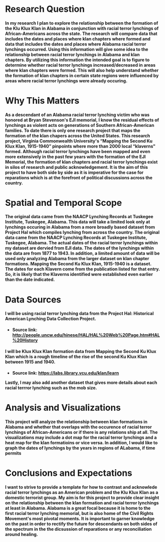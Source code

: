 # <b> Research Question
  
#### In my research I plan to explore the relationship between the formation of the Klu Klux Klan in Alabama in conjunction with racial terror lynchings of African-Americans across the state. The research will compare data that includes the dates and places where klan chapters where formed and data that includes the dates and places where Alabama racial terror lynchings occurred. Using this information will give some idea to the relationship between racial terror lynchings in Alabama and klan chapters. By utilizing this information the intended goal is to figure to determine whether racial terror lynchings increased/decreased in areas where klan chapters were formed. This will also help understand whether the formation of klan chapters in certain state regions were influenced by areas where racial terror lynchings were already occuring.

# <b> Why This Matters
#### As a descendant of an Alabama racial terror lynching victim who was honored at Bryan Stevenson's EJI memorial, I know the residual effects of lynchings as violent acts on generations of Southern African-American families. To date there is only one research project that maps the formation of the klan chapers across the United States. This research project, Virginia Commonwealth University's “Mapping the Second Ku Klux Klan, 1915-1940” pinpoints where more than 2000 local “klaverns" formed. Although racial terror lynchings have been mapped and even more extensively in the past few years with the formation of the EJI Memorial, the formation of klan chapters and racial terror lynchings exist in silos of research and public acknowledgement. It is the aim of this project to have both side by side as it is imperative for the case for reparations which is at the forefront of political discussions across the country.
 
# <b> Spatial and Temporal Scope
#### The original data came from the NAACP Lynching Records at Tuskegee Institute, Tuskegee, Alabama. This data will take a limited look only at lynchings occuring in Alabama from a more broadly based dataset from Project Hal which compiles lynching from across the country.  The original data came from the NAACP Lynching Records at Tuskegee Institute, Tuskegee, Alabama. The actual dates of the racial terror lynchings within my dataset are dervied from EJI data. The dates of the lynchings within the data are from 1877 to 1943. In addition, a limited amount of data will be used only analyzing Alabama from the larger dataset on klan chapter formations. Mapping the Second Ku Klux Klan, 1915-1940 is a dataset. The dates for each Klavern come from the publication listed for that entry. So, it is likely that the Klaverns identified were established even earlier than the date indicated.

# <b> Data Sources
#### I will be using racial terror lynching data from the Project Hal: Historical American Lynching Data Collection Project.
* Source link: http://people.uncw.edu/hinese/HAL/HAL%20Web%20Page.htm#HAL%20History
  
#### I will be Klux Klux Klan formation data from Mapping the Second Ku Klux Klan which is a rough timeline of the rise of the second Ku Klux Klan between 1915 and 1940.
* Source link: https://labs.library.vcu.edu/klan/learn

Lastly, I may also add another dataset that gives more details about each racial terrror lynching such as the mob size.

# <b> Analysis and Visualizations
#### This project will analyze the relationship between klan formations in Alabama and whether that overlaps with the occurence of racial terror lynchings of African-Americans or if there is any relations ship at all. The visualizations may include a dot map for the racial terror lynchings and a heat map for the klan formatioins or vice versa. In addition, I would like to graph the dates of lynchings by the years in regions of ALabama, if time permits
  
# Conclusions and Expectations
#### I want to strive to provide a template for how to contrast and acknowlede racial terror lynchings as an American problem and the Klu Klux Klan as a domestic terrorist group. My aim is for this project to provide clear insight on the relationship between the klan formation and racial terror lynchings  at least in Alabama. Alabama is a great focal because it is home to the first racial terror lynching memorial, but is also home of the Civil Rights Movement's most pivotal moments. It is important to garner knowledge on the past in order to rectify the future for descendants on both sides of the spectrum in the the dicsussion of reparations or any reconciliation around healing.
